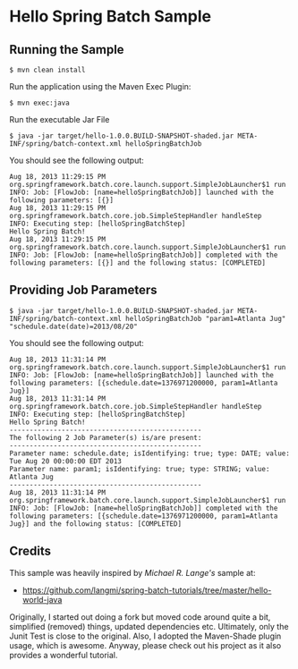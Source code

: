 Hello Spring Batch Sample
=========================

## Running the Sample

    $ mvn clean install

Run the application using the Maven Exec Plugin:

    $ mvn exec:java

Run the executable Jar File

    $ java -jar target/hello-1.0.0.BUILD-SNAPSHOT-shaded.jar META-INF/spring/batch-context.xml helloSpringBatchJob

You should see the following output:

	Aug 18, 2013 11:29:15 PM org.springframework.batch.core.launch.support.SimpleJobLauncher$1 run
	INFO: Job: [FlowJob: [name=helloSpringBatchJob]] launched with the following parameters: [{}]
	Aug 18, 2013 11:29:15 PM org.springframework.batch.core.job.SimpleStepHandler handleStep
	INFO: Executing step: [helloSpringBatchStep]
	Hello Spring Batch!
	Aug 18, 2013 11:29:15 PM org.springframework.batch.core.launch.support.SimpleJobLauncher$1 run
	INFO: Job: [FlowJob: [name=helloSpringBatchJob]] completed with the following parameters: [{}] and the following status: [COMPLETED]

## Providing Job Parameters

    $ java -jar target/hello-1.0.0.BUILD-SNAPSHOT-shaded.jar META-INF/spring/batch-context.xml helloSpringBatchJob "param1=Atlanta Jug" "schedule.date(date)=2013/08/20"

You should see the following output:

	Aug 18, 2013 11:31:14 PM org.springframework.batch.core.launch.support.SimpleJobLauncher$1 run
	INFO: Job: [FlowJob: [name=helloSpringBatchJob]] launched with the following parameters: [{schedule.date=1376971200000, param1=Atlanta Jug}]
	Aug 18, 2013 11:31:14 PM org.springframework.batch.core.job.SimpleStepHandler handleStep
	INFO: Executing step: [helloSpringBatchStep]
	Hello Spring Batch!
	------------------------------------------------
	The following 2 Job Parameter(s) is/are present:
	------------------------------------------------
	Parameter name: schedule.date; isIdentifying: true; type: DATE; value: Tue Aug 20 00:00:00 EDT 2013
	Parameter name: param1; isIdentifying: true; type: STRING; value: Atlanta Jug
	------------------------------------------------
	Aug 18, 2013 11:31:14 PM org.springframework.batch.core.launch.support.SimpleJobLauncher$1 run
	INFO: Job: [FlowJob: [name=helloSpringBatchJob]] completed with the following parameters: [{schedule.date=1376971200000, param1=Atlanta Jug}] and the following status: [COMPLETED]

## Credits

This sample was heavily inspired by *Michael R. Lange's* sample at:

* https://github.com/langmi/spring-batch-tutorials/tree/master/hello-world-java

Originally, I started out doing a fork but moved code around quite a bit, simplified (removed) things, updated dependencies etc. Ultimately, only the Junit Test is close to the original. Also, I adopted the Maven-Shade plugin usage, which is awesome. Anyway, please check out his project as it also provides a wonderful tutorial.





